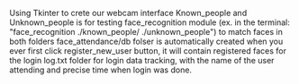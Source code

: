 Using Tkinter to crete our webcam interface
Known_people and Unknown_people is for testing face_recognition module (ex. in the terminal: "face_recognition ./known_people/ ./unknown_people") to match faces in both folders
face_attendance/db folser is automatically created when you ever first click register_new_user button, it will contain registered faces for the login
log.txt folder for login data tracking, with the name of the user attending and precise time when login was done.

